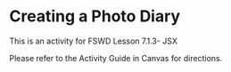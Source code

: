 # Creating a Photo Diary

This is an activity for FSWD Lesson 7.1.3- JSX

Please refer to the Activity Guide in Canvas for directions.